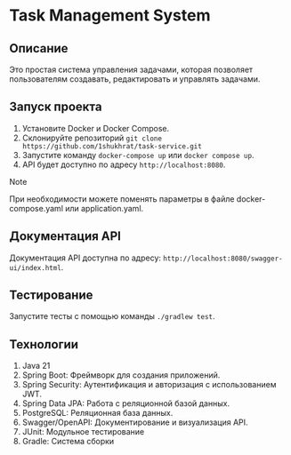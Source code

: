 # Task Management System

## Описание
Это простая система управления задачами, которая позволяет пользователям создавать, редактировать и управлять задачами.

## Запуск проекта

1. Установите Docker и Docker Compose.
2. Склонируйте репозиторий `git clone https://github.com/1shukhrat/task-service.git`
3. Запустите команду `docker-compose up` или `docker compose up`.
4. API будет доступно по адресу `http://localhost:8080`.

> [!NOTE]
> При необходимости можете поменять параметры в файле docker-compose.yaml или application.yaml.

## Документация API
Документация API доступна по адресу: `http://localhost:8080/swagger-ui/index.html`.

## Тестирование
Запустите тесты с помощью команды `./gradlew test`.

## Технологии

1. Java 21
2. Spring Boot: Фреймворк для создания приложений.
3. Spring Security: Аутентификация и авторизация с использованием JWT.
4. Spring Data JPA: Работа с реляционной базой данных.
5. PostgreSQL: Реляционная база данных.
6. Swagger/OpenAPI: Документирование и визуализация API.
7. JUnit: Модульное тестирование
8. Gradle: Система сборки

